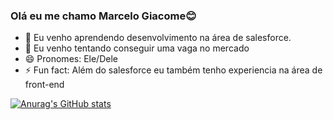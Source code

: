 ### Olá eu me chamo Marcelo Giacome😊


- 🌱 Eu venho aprendendo desenvolvimento na área de salesforce.
- 🤔 Eu venho tentando conseguir uma vaga no mercado
- 😄 Pronomes: Ele/Dele
- ⚡ Fun fact: Além do salesforce eu também tenho experiencia na área de front-end 

[![Anurag's GitHub stats](https://github-readme-stats.vercel.app/api?username=MarceloGiacome)](https://github.com/anuraghazra/github-readme-stats)

